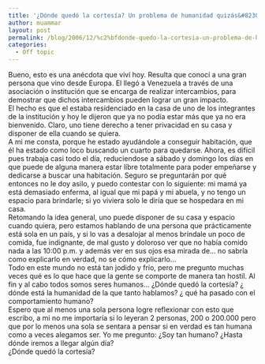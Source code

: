 ```yaml
---
title: '¿Dónde quedó la cortesía? Un problema de humanidad quizás&#8230;'
author: muammar
layout: post
permalink: /blog/2006/12/%c2%bfdonde-quedo-la-cortesia-un-problema-de-humanidad-quizas/
categories:
  - Off topic
---
```

Bueno, esto es una anécdota que viví hoy. Resulta que conocí a una gran persona que vino desde Europa. El llegó a Venezuela a través de una asociación o institución que se encarga de realizar intercambios, para demostrar que dichos intercambios pueden lograr un gran impacto.  
El hecho es que el estaba residenciado en la casa de uno de los integrantes de la institución y hoy le dijeron que ya no podía estar más que ya no era bienvenido. Claro, uno tiene derecho a tener privacidad en su casa y disponer de ella cuando se quiera.  
A mi me consta, porque he estado ayudándole a conseguir habitación, que él ha estado como loco buscando un cuarto para quedarse. Ahora, es difícil pues trabaja casi todo el día, reduciendose a sábado y domingo los días en que puede de alguna manera estar líbre totalmente para poder empeñarse y dedicarse a buscar una habitación. Seguro se preguntarán por qué entonces no le doy asilo, y puedo contestar con lo siguiente: mi mamá ya está demasiado enferma, al igual que mi papá y mi abuela, y no tengo un espacio para brindarle; si yo viviera solo le diría que se hospedara en mi casa.  
Retomando la idea general, uno puede disponer de su casa y espacio cuando quiera, pero estamos hablando de una persona que prácticamente está sola en un país, y si lo vas a desalojar al menos bríndale un poco de comida, fue indignante, de mal gusto y doloroso ver que no había comido nada a las 10:00 p.m. y además ver en sus ojos esa mirada de&#8230; no sabría como explicarlo en verdad, no se cómo explicarlo&#8230;  
Todo en este mundo no está tan jodido y frío, pero me pregunto muchas veces qué es lo que hace que la gente se comporte de manera tan hostil. Al fin y al cabo todos somos seres humanos&#8230; ¿Dónde quedó la cortesía? ¿ dónde está la humanidad de la que tanto hablamos? ¿ qué ha pasado con el comportamiento humano?  
Espero que al menos una sola persona logre reflexionar con esto que escribo, a mi no me importaría si lo leyeran 2 personas, 200 o 200.000 pero que por lo menos una sola se sentara a pensar si en verdad es tan humana como a veces alegamos ser. Yo me pregunto: ¿Soy tan humano? ¿Hasta dónde iremos a llegar algún día?  
¿Dónde quedó la cortesía?